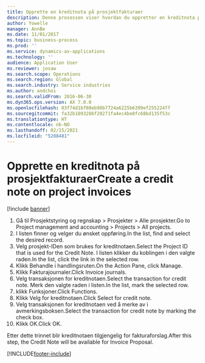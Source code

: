 ```yaml
---
title: Opprette en kreditnota på prosjektfakturaer
description: Denne prosessen viser hvordan du oppretter en kreditnota på prosjektfakturaer som er postert.
author: Yowelle
manager: AnnBe
ms.date: 11/01/2017
ms.topic: business-process
ms.prod: ''
ms.service: dynamics-ax-applications
ms.technology: ''
audience: Application User
ms.reviewer: josaw
ms.search.scope: Operations
ms.search.region: Global
ms.search.industry: Service industries
ms.author: andchoi
ms.search.validFrom: 2016-06-30
ms.dyn365.ops.version: AX 7.0.0
ms.openlocfilehash: 03f74d1bf08eb98b7724a6225b6399ef255224ff
ms.sourcegitcommit: fa32b1893286f20271fa4ec4be8fc68bd135f53c
ms.translationtype: HT
ms.contentlocale: nb-NO
ms.lasthandoff: 02/15/2021
ms.locfileid: "5288481"
---
```

# <a name="create-a-credit-note-on-project-invoices"></a><span data-ttu-id="9bbb9-103">Opprette en kreditnota på prosjektfakturaer</span><span class="sxs-lookup"><span data-stu-id="9bbb9-103">Create a credit note on project invoices</span></span>

[!include [banner](../../includes/banner.md)]

1. <span data-ttu-id="9bbb9-104">Gå til Prosjektstyring og regnskap > Prosjekter > Alle prosjekter.</span><span class="sxs-lookup"><span data-stu-id="9bbb9-104">Go to Project management and accounting > Projects > All projects.</span></span> 
2. <span data-ttu-id="9bbb9-105">I listen finner og velger du ønsket oppføring.</span><span class="sxs-lookup"><span data-stu-id="9bbb9-105">In the list, find and select the desired record.</span></span> 
3. <span data-ttu-id="9bbb9-106">Velg prosjekt-IDen som brukes for kreditnotaen.</span><span class="sxs-lookup"><span data-stu-id="9bbb9-106">Select the Project ID that is used for the Credit Note.</span></span> <span data-ttu-id="9bbb9-107">I listen klikker du koblingen i den valgte raden.</span><span class="sxs-lookup"><span data-stu-id="9bbb9-107">In the list, click the link in the selected row.</span></span> 
4. <span data-ttu-id="9bbb9-108">Klikk Behandle i handlingsruten.</span><span class="sxs-lookup"><span data-stu-id="9bbb9-108">On the Action Pane, click Manage.</span></span> 
5. <span data-ttu-id="9bbb9-109">Klikk Fakturajournaler.</span><span class="sxs-lookup"><span data-stu-id="9bbb9-109">Click Invoice journals.</span></span> 
6. <span data-ttu-id="9bbb9-110">Velg transaksjonen for kreditnotaen.</span><span class="sxs-lookup"><span data-stu-id="9bbb9-110">Select the transaction for credit note.</span></span> <span data-ttu-id="9bbb9-111">Merk den valgte raden i listen.</span><span class="sxs-lookup"><span data-stu-id="9bbb9-111">In the list, mark the selected row.</span></span> 
7. <span data-ttu-id="9bbb9-112">klikk Funksjoner.</span><span class="sxs-lookup"><span data-stu-id="9bbb9-112">Click Functions.</span></span> 
8. <span data-ttu-id="9bbb9-113">Klikk Velg for kreditnotaen.</span><span class="sxs-lookup"><span data-stu-id="9bbb9-113">Click Select for credit note.</span></span> 
9. <span data-ttu-id="9bbb9-114">Velg transaksjonen for kreditnotaen ved å merke av i avmerkingsboksen.</span><span class="sxs-lookup"><span data-stu-id="9bbb9-114">Select the transaction for credit note by marking the check box.</span></span>
10. <span data-ttu-id="9bbb9-115">Klikk OK.</span><span class="sxs-lookup"><span data-stu-id="9bbb9-115">Click OK.</span></span> 

<span data-ttu-id="9bbb9-116">Etter dette trinnet blir kreditnotaen tilgjengelig for fakturaforslag.</span><span class="sxs-lookup"><span data-stu-id="9bbb9-116">After this step, the Credit Note will be available for Invoice Proposal.</span></span>


[!INCLUDE[footer-include](../../includes/footer-banner.md)]